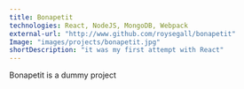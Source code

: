 ```yaml
---
title: Bonapetit
technologies: React, NodeJS, MongoDB, Webpack
external-url: "http://www.github.com/roysegall/bonapetit"
Image: "images/projects/bonapetit.jpg"
shortDescription: "it was my first attempt with React"
---
```


Bonapetit is a dummy project
